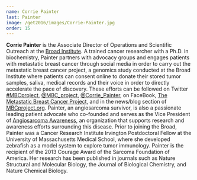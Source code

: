 ```yaml
---
name: Corrie Painter
last: Painter
image: /get2016/images/Corrie-Painter.jpg
order: 15
---
```


**Corrie Painter** is the Associate Director of Operations and Scientific Outreach at the [Broad Institute](https://www.broadinstitute.org/). A trained cancer researcher with a Ph.D. in biochemistry, Painter partners with advocacy groups and engages patients with metastatic breast cancer through social media in order to carry out the metastatic breast cancer project, a genomics study conducted at the Broad Institute where patients can consent online to donate their stored tumor samples, saliva, medical records and their voice in order to directly accelerate the pace of discovery. These efforts can be followed on Twitter [#MBCproject](https://twitter.com/search?q=%23MBCproject&src=tyah), [@MBC_project](https://twitter.com/MBC_Project)<a>,</a> [@Corrie_Painter](https://twitter.com/corrie_painter), on FaceBook, [The Metastatic Breast Cancer Project](https://www.facebook.com/groups/870490796373760/), and in the news/blog section of [MBCproject.org](http://mbcproject.tumblr.com/). Painter, an angiosarcoma survivor, is also a passionate leading patient advocate who co-founded and serves as the Vice President of [Angiosarcoma Awareness](http://www.cureasc.org/), an organization that supports research and awareness efforts surrounding this disease. Prior to joining the Broad, Painter was a Cancer Research Institute Irvington Postdoctoral Fellow at the University of Massachusetts Medical School, where she developed zebrafish as a model system to explore tumor immunology. Painter is the recipient of the 2013 Courage Award of the Sarcoma Foundation of America. Her research has been published in journals such as Nature Structural and Molecular Biology, the Journal of Biological Chemistry, and Nature Chemical Biology.
